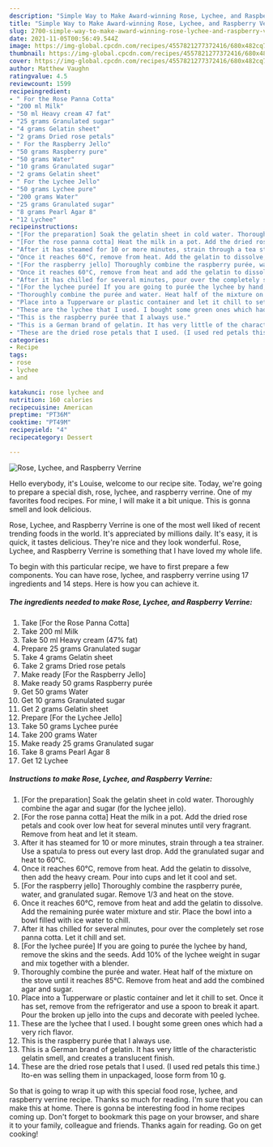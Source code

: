 ```yaml
---
description: "Simple Way to Make Award-winning Rose, Lychee, and Raspberry Verrine"
title: "Simple Way to Make Award-winning Rose, Lychee, and Raspberry Verrine"
slug: 2700-simple-way-to-make-award-winning-rose-lychee-and-raspberry-verrine
date: 2021-11-05T00:56:49.544Z
image: https://img-global.cpcdn.com/recipes/4557821277372416/680x482cq70/rose-lychee-and-raspberry-verrine-recipe-main-photo.jpg
thumbnail: https://img-global.cpcdn.com/recipes/4557821277372416/680x482cq70/rose-lychee-and-raspberry-verrine-recipe-main-photo.jpg
cover: https://img-global.cpcdn.com/recipes/4557821277372416/680x482cq70/rose-lychee-and-raspberry-verrine-recipe-main-photo.jpg
author: Matthew Vaughn
ratingvalue: 4.5
reviewcount: 1599
recipeingredient:
- " For the Rose Panna Cotta"
- "200 ml Milk"
- "50 ml Heavy cream 47 fat"
- "25 grams Granulated sugar"
- "4 grams Gelatin sheet"
- "2 grams Dried rose petals"
- " For the Raspberry Jello"
- "50 grams Raspberry pure"
- "50 grams Water"
- "10 grams Granulated sugar"
- "2 grams Gelatin sheet"
- " For the Lychee Jello"
- "50 grams Lychee pure"
- "200 grams Water"
- "25 grams Granulated sugar"
- "8 grams Pearl Agar 8"
- "12 Lychee"
recipeinstructions:
- "[For the preparation] Soak the gelatin sheet in cold water. Thoroughly combine the agar and sugar (for the lychee jello)."
- "[For the rose panna cotta] Heat the milk in a pot. Add the dried rose petals and cook over low heat for several minutes until very fragrant. Remove from heat and let it steam."
- "After it has steamed for 10 or more minutes, strain through a tea strainer. Use a spatula to press out every last drop. Add the granulated sugar and heat to 60°C."
- "Once it reaches 60°C, remove from heat. Add the gelatin to dissolve, then add the heavy cream. Pour into cups and let it cool and set."
- "[For the raspberry jello] Thoroughly combine the raspberry purée, water, and granulated sugar. Remove 1/3 and heat on the stove."
- "Once it reaches 60°C, remove from heat and add the gelatin to dissolve. Add the remaining purée water mixture and stir. Place the bowl into a bowl filled with ice water to chill."
- "After it has chilled for several minutes, pour over the completely set rose panna cotta. Let it chill and set."
- "[For the lychee purée] If you are going to purée the lychee by hand, remove the skins and the seeds. Add 10% of the lychee weight in sugar and mix together with a blender."
- "Thoroughly combine the purée and water. Heat half of the mixture on the stove until it reaches 85°C. Remove from heat and add the combined agar and sugar."
- "Place into a Tupperware or plastic container and let it chill to set. Once it has set, remove from the refrigerator and use a spoon to break it apart. Pour the broken up jello into the cups and decorate with peeled lychee."
- "These are the lychee that I used. I bought some green ones which had a very rich flavor."
- "This is the raspberry purée that I always use."
- "This is a German brand of gelatin. It has very little of the characteristic gelatin smell, and creates a translucent finish."
- "These are the dried rose petals that I used. (I used red petals this time.) Ito-en was selling them in unpackaged, loose form from 10 g."
categories:
- Recipe
tags:
- rose
- lychee
- and

katakunci: rose lychee and 
nutrition: 160 calories
recipecuisine: American
preptime: "PT36M"
cooktime: "PT49M"
recipeyield: "4"
recipecategory: Dessert

---
```



![Rose, Lychee, and Raspberry Verrine](https://img-global.cpcdn.com/recipes/4557821277372416/680x482cq70/rose-lychee-and-raspberry-verrine-recipe-main-photo.jpg)

Hello everybody, it's Louise, welcome to our recipe site. Today, we're going to prepare a special dish, rose, lychee, and raspberry verrine. One of my favorites food recipes. For mine, I will make it a bit unique. This is gonna smell and look delicious.

Rose, Lychee, and Raspberry Verrine is one of the most well liked of recent trending foods in the world. It's appreciated by millions daily. It's easy, it is quick, it tastes delicious. They're nice and they look wonderful. Rose, Lychee, and Raspberry Verrine is something that I have loved my whole life.




To begin with this particular recipe, we have to first prepare a few components. You can have rose, lychee, and raspberry verrine using 17 ingredients and 14 steps. Here is how you can achieve it.

<!--inarticleads1-->

##### The ingredients needed to make Rose, Lychee, and Raspberry Verrine:

1. Take  [For the Rose Panna Cotta]
1. Take 200 ml Milk
1. Take 50 ml Heavy cream (47% fat)
1. Prepare 25 grams Granulated sugar
1. Take 4 grams Gelatin sheet
1. Take 2 grams Dried rose petals
1. Make ready  [For the Raspberry Jello]
1. Make ready 50 grams Raspberry purée
1. Get 50 grams Water
1. Get 10 grams Granulated sugar
1. Get 2 grams Gelatin sheet
1. Prepare  [For the Lychee Jello]
1. Take 50 grams Lychee purée
1. Take 200 grams Water
1. Make ready 25 grams Granulated sugar
1. Take 8 grams Pearl Agar 8
1. Get 12 Lychee




<!--inarticleads2-->

##### Instructions to make Rose, Lychee, and Raspberry Verrine:

1. [For the preparation] Soak the gelatin sheet in cold water. Thoroughly combine the agar and sugar (for the lychee jello).
1. [For the rose panna cotta] Heat the milk in a pot. Add the dried rose petals and cook over low heat for several minutes until very fragrant. Remove from heat and let it steam.
1. After it has steamed for 10 or more minutes, strain through a tea strainer. Use a spatula to press out every last drop. Add the granulated sugar and heat to 60°C.
1. Once it reaches 60°C, remove from heat. Add the gelatin to dissolve, then add the heavy cream. Pour into cups and let it cool and set.
1. [For the raspberry jello] Thoroughly combine the raspberry purée, water, and granulated sugar. Remove 1/3 and heat on the stove.
1. Once it reaches 60°C, remove from heat and add the gelatin to dissolve. Add the remaining purée water mixture and stir. Place the bowl into a bowl filled with ice water to chill.
1. After it has chilled for several minutes, pour over the completely set rose panna cotta. Let it chill and set.
1. [For the lychee purée] If you are going to purée the lychee by hand, remove the skins and the seeds. Add 10% of the lychee weight in sugar and mix together with a blender.
1. Thoroughly combine the purée and water. Heat half of the mixture on the stove until it reaches 85°C. Remove from heat and add the combined agar and sugar.
1. Place into a Tupperware or plastic container and let it chill to set. Once it has set, remove from the refrigerator and use a spoon to break it apart. Pour the broken up jello into the cups and decorate with peeled lychee.
1. These are the lychee that I used. I bought some green ones which had a very rich flavor.
1. This is the raspberry purée that I always use.
1. This is a German brand of gelatin. It has very little of the characteristic gelatin smell, and creates a translucent finish.
1. These are the dried rose petals that I used. (I used red petals this time.) Ito-en was selling them in unpackaged, loose form from 10 g.




So that is going to wrap it up with this special food rose, lychee, and raspberry verrine recipe. Thanks so much for reading. I'm sure that you can make this at home. There is gonna be interesting food in home recipes coming up. Don't forget to bookmark this page on your browser, and share it to your family, colleague and friends. Thanks again for reading. Go on get cooking!
